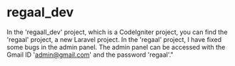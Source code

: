 # regaal_dev
In the 'regaall_dev' project, which is a CodeIgniter project, you can find the 'regaal' project, a new Laravel project. In the 'regaal' project, I have fixed some bugs in the admin panel. The admin panel can be accessed with the Gmail ID 'admin@gmail.com' and the password 'regaal'."
